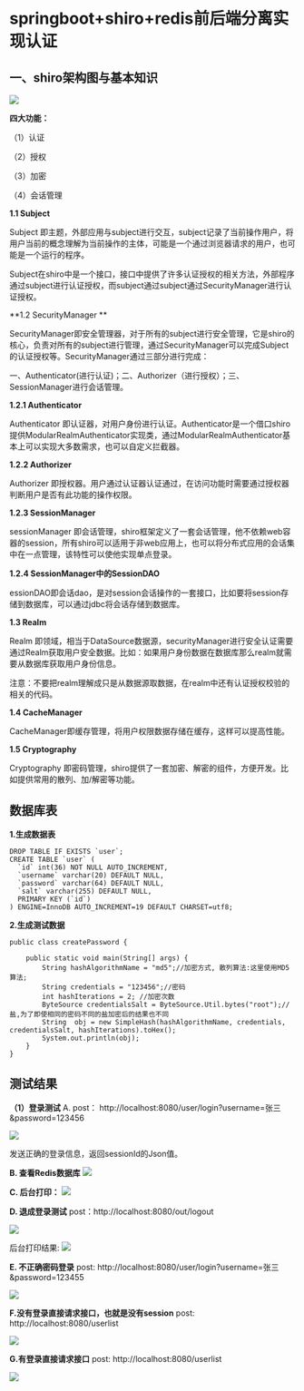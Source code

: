 # springboot+shiro+redis前后端分离实现认证 #

## 一、shiro架构图与基本知识 ##
![](https://i.imgur.com/uQeFfz0.png)

**四大功能：**

（1）认证

（2）授权

（3）加密

（4）会话管理

**1.1 Subject**

Subject 即主题，外部应用与subject进行交互，subject记录了当前操作用户，将用户当前的概念理解为当前操作的主体，可能是一个通过浏览器请求的用户，也可能是一个运行的程序。

Subject在shiro中是一个接口，接口中提供了许多认证授权的相关方法，外部程序通过subject进行认证授权，而subject通过subject通过SecurityManager进行认证授权。

**1.2 SecurityManager **

SecurityManager即安全管理器，对于所有的subject进行安全管理，它是shiro的核心，负责对所有的subject进行管理，通过SecurityManager可以完成Subject的认证授权等。SecurityManager通过三部分进行完成：

一、Authenticator(进行认证)；二、Authorizer（进行授权）；三、SessionManager进行会话管理。

**1.2.1 Authenticator**

Authenticator 即认证器，对用户身份进行认证。Authenticator是一个借口shiro提供ModularRealmAuthenticator实现类，通过ModularRealmAuthenticator基本上可以实现大多数需求，也可以自定义拦截器。

**1.2.2 Authorizer**

Authorizer 即授权器。用户通过认证器认证通过，在访问功能时需要通过授权器判断用户是否有此功能的操作权限。

**1.2.3 SessionManager**

sessionManager 即会话管理，shiro框架定义了一套会话管理，他不依赖web容器的session，所有shiro可以适用于非web应用上，也可以将分布式应用的会话集中在一点管理，该特性可以使他实现单点登录。

**1.2.4 SessionManager中的SessionDAO**

essionDAO即会话dao，是对session会话操作的一套接口，比如要将session存储到数据库，可以通过jdbc将会话存储到数据库。

**1.3 Realm**

Realm 即领域，相当于DataSource数据源，securityManager进行安全认证需要通过Realm获取用户安全数据。比如：如果用户身份数据在数据库那么realm就需要从数据库获取用户身份信息。

注意：不要把realm理解成只是从数据源取数据，在realm中还有认证授权校验的相关的代码。

**1.4 CacheManager**

CacheManager即缓存管理，将用户权限数据存储在缓存，这样可以提高性能。

**1.5 Cryptography**

Cryptography 即密码管理，shiro提供了一套加密、解密的组件，方便开发。比如提供常用的散列、加/解密等功能。

## 数据库表 ##
**1.生成数据表**

    DROP TABLE IF EXISTS `user`;
    CREATE TABLE `user` (
      `id` int(36) NOT NULL AUTO_INCREMENT,
      `username` varchar(20) DEFAULT NULL,
      `password` varchar(64) DEFAULT NULL,
      `salt` varchar(255) DEFAULT NULL,
      PRIMARY KEY (`id`)
    ) ENGINE=InnoDB AUTO_INCREMENT=19 DEFAULT CHARSET=utf8;

**2.生成测试数据**
    
    public class createPassword {
    
    	public static void main(String[] args) {
	        String hashAlgorithmName = "md5";//加密方式, 散列算法:这里使用MD5算法;
	        String credentials = "123456";//密码
	        int hashIterations = 2; //加密次数
	        ByteSource credentialsSalt = ByteSource.Util.bytes("root");//盐,为了即使相同的密码不同的盐加密后的结果也不同
	        String  obj = new SimpleHash(hashAlgorithmName, credentials, credentialsSalt, hashIterations).toHex();
	        System.out.println(obj);
      	}
    }
    

## 测试结果 ##

**（1）登录测试**
A. post：  http://localhost:8080/user/login?username=张三&password=123456

![](https://i.imgur.com/fvOBIJB.png)

发送正确的登录信息，返回sessionId的Json值。

**B. 查看Redis数据库**
![](https://i.imgur.com/lAo5k6I.png)

**C. 后台打印：**
![](https://i.imgur.com/J3IEUpP.png)

**D. 退成登录测试**
post：http://localhost:8080/out/logout

![](https://i.imgur.com/41Jd7cb.png)

后台打印结果:
![](https://i.imgur.com/xPxyLky.png)

**E. 不正确密码登录**
post: http://localhost:8080/user/login?username=张三&password=123455

![](https://i.imgur.com/SuWzP8f.png)

**F.没有登录直接请求接口，也就是没有session**
post: http://localhost:8080/userlist

![](https://i.imgur.com/ud0a3no.png)

**G.有登录直接请求接口**
post: http://localhost:8080/userlist

![](https://i.imgur.com/VTdx5ZU.png)





